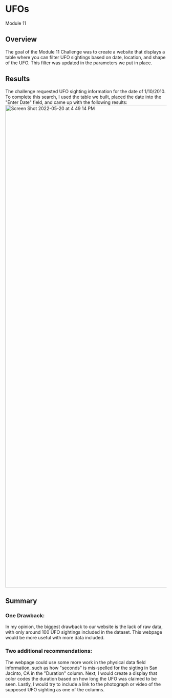 # UFOs
 Module 11
 
 ## Overview
 The goal of the Module 11 Challenge was to create a website that displays a table where you can filter UFO sightings based on date, location, and shape of the UFO. This filter was updated in the parameters we put in place. 
 
 ## Results
 The challenge requested UFO sighting information for the date of 1/10/2010. To complete this search, I used the table we built, placed the date into the "Enter Date" field, and came up with the following results: 
<img width="1501" alt="Screen Shot 2022-05-20 at 4 49 14 PM" src="https://user-images.githubusercontent.com/96043107/169617514-c7718038-00c6-4d47-a6bd-ecde26a30375.png">


## Summary 
### One Drawback: 
In my opinion, the biggest drawback to our website is the lack of raw data, with only around 100 UFO sightings included in the dataset. This webpage would be more useful with more data included. 

### Two additional recommendations: 
The webpage could use some more work in the physical data field information, such as how "seconds" is mis-spelled for the sigting in San Jacinto, CA in the "Duration" column. Next, I would create a display that color codes the duration based on how long the UFO was claimed to be seen. Lastly, I would try to include a link to the photograph or video of the supposed UFO sighting as one of the columns. 
